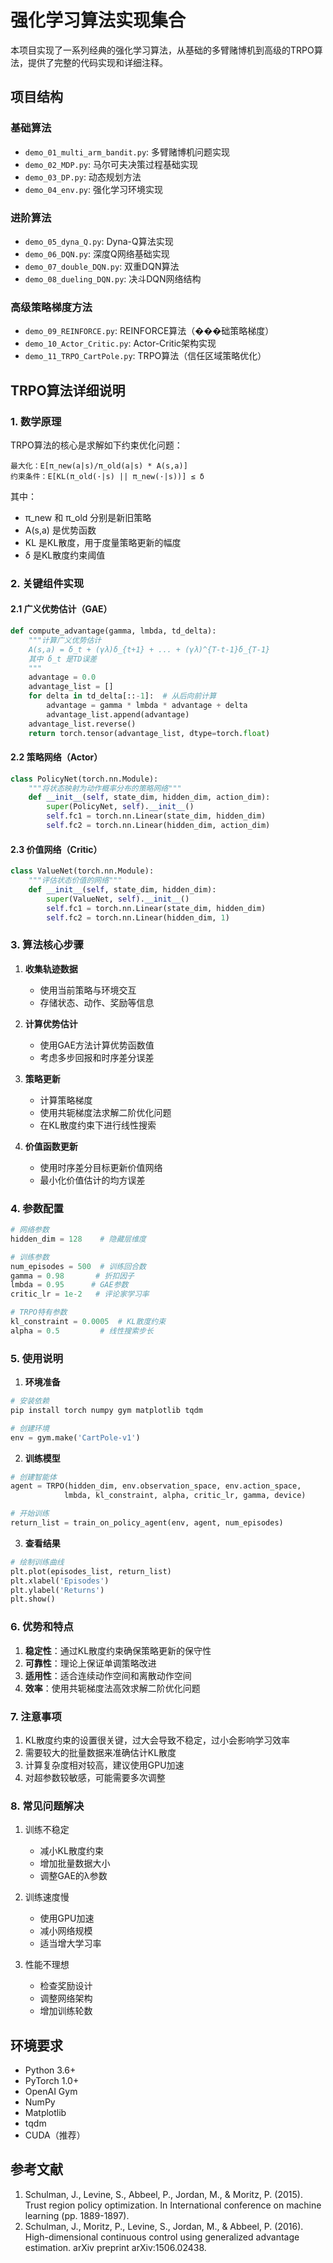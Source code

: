 # 强化学习算法实现集合

本项目实现了一系列经典的强化学习算法，从基础的多臂赌博机到高级的TRPO算法，提供了完整的代码实现和详细注释。

## 项目结构

### 基础算法
- `demo_01_multi_arm_bandit.py`: 多臂赌博机问题实现
- `demo_02_MDP.py`: 马尔可夫决策过程基础实现
- `demo_03_DP.py`: 动态规划方法
- `demo_04_env.py`: 强化学习环境实现

### 进阶算法
- `demo_05_dyna_Q.py`: Dyna-Q算法实现
- `demo_06_DQN.py`: 深度Q网络基础实现
- `demo_07_double_DQN.py`: 双重DQN算法
- `demo_08_dueling_DQN.py`: 决斗DQN网络结构

### 高级策略梯度方法
- `demo_09_REINFORCE.py`: REINFORCE算法（���础策略梯度）
- `demo_10_Actor_Critic.py`: Actor-Critic架构实现
- `demo_11_TRPO_CartPole.py`: TRPO算法（信任区域策略优化）

## TRPO算法详细说明

### 1. 数学原理

TRPO算法的核心是求解如下约束优化问题：

```
最大化：E[π_new(a|s)/π_old(a|s) * A(s,a)]
约束条件：E[KL(π_old(·|s) || π_new(·|s))] ≤ δ
```

其中：
- π_new 和 π_old 分别是新旧策略
- A(s,a) 是优势函数
- KL 是KL散度，用于度量策略更新的幅度
- δ 是KL散度约束阈值

### 2. 关键组件实现

#### 2.1 广义优势估计（GAE）
```python
def compute_advantage(gamma, lmbda, td_delta):
    """计算广义优势估计
    A(s,a) = δ_t + (γλ)δ_{t+1} + ... + (γλ)^{T-t-1}δ_{T-1}
    其中 δ_t 是TD误差
    """
    advantage = 0.0
    advantage_list = []
    for delta in td_delta[::-1]:  # 从后向前计算
        advantage = gamma * lmbda * advantage + delta
        advantage_list.append(advantage)
    advantage_list.reverse()
    return torch.tensor(advantage_list, dtype=torch.float)
```

#### 2.2 策略网络（Actor）
```python
class PolicyNet(torch.nn.Module):
    """将状态映射为动作概率分布的策略网络"""
    def __init__(self, state_dim, hidden_dim, action_dim):
        super(PolicyNet, self).__init__()
        self.fc1 = torch.nn.Linear(state_dim, hidden_dim)
        self.fc2 = torch.nn.Linear(hidden_dim, action_dim)
```

#### 2.3 价值网络（Critic）
```python
class ValueNet(torch.nn.Module):
    """评估状态价值的网络"""
    def __init__(self, state_dim, hidden_dim):
        super(ValueNet, self).__init__()
        self.fc1 = torch.nn.Linear(state_dim, hidden_dim)
        self.fc2 = torch.nn.Linear(hidden_dim, 1)
```

### 3. 算法核心步骤

1. **收集轨迹数据**
   - 使用当前策略与环境交互
   - 存储状态、动作、奖励等信息

2. **计算优势估计**
   - 使用GAE方法计算优势函数值
   - 考虑多步回报和时序差分误差

3. **策略更新**
   - 计算策略梯度
   - 使用共轭梯度法求解二阶优化问题
   - 在KL散度约束下进行线性搜索

4. **价值函数更新**
   - 使用时序差分目标更新价值网络
   - 最小化价值估计的均方误差

### 4. 参数配置

```python
# 网络参数
hidden_dim = 128    # 隐藏层维度

# 训练参数
num_episodes = 500  # 训练回合数
gamma = 0.98       # 折扣因子
lmbda = 0.95      # GAE参数
critic_lr = 1e-2   # 评论家学习率

# TRPO特有参数
kl_constraint = 0.0005  # KL散度约束
alpha = 0.5         # 线性搜索步长
```

### 5. 使用说明

1. **环境准备**
```python
# 安装依赖
pip install torch numpy gym matplotlib tqdm

# 创建环境
env = gym.make('CartPole-v1')
```

2. **训练模型**
```python
# 创建智能体
agent = TRPO(hidden_dim, env.observation_space, env.action_space, 
            lmbda, kl_constraint, alpha, critic_lr, gamma, device)

# 开始训练
return_list = train_on_policy_agent(env, agent, num_episodes)
```

3. **查看结果**
```python
# 绘制训练曲线
plt.plot(episodes_list, return_list)
plt.xlabel('Episodes')
plt.ylabel('Returns')
plt.show()
```

### 6. 优势和特点

1. **稳定性**：通过KL散度约束确保策略更新的保守性
2. **可靠性**：理论上保证单调策略改进
3. **适用性**：适合连续动作空间和离散动作空间
4. **效率**：使用共轭梯度法高效求解二阶优化问题

### 7. 注意事项

1. KL散度约束的设置很关键，过大会导致不稳定，过小会影响学习效率
2. 需要较大的批量数据来准确估计KL散度
3. 计算复杂度相对较高，建议使用GPU加速
4. 对超参数较敏感，可能需要多次调整

### 8. 常见问题解决

1. 训练不稳定
   - 减小KL散度约束
   - 增加批量数据大小
   - 调整GAE的λ参数

2. 训练速度慢
   - 使用GPU加速
   - 减小网络规模
   - 适当增大学习率

3. 性能不理想
   - 检查奖励设计
   - 调整网络架构
   - 增加训练轮数

## 环境要求

- Python 3.6+
- PyTorch 1.0+
- OpenAI Gym
- NumPy
- Matplotlib
- tqdm
- CUDA（推荐）

## 参考文献

1. Schulman, J., Levine, S., Abbeel, P., Jordan, M., & Moritz, P. (2015). Trust region policy optimization. In International conference on machine learning (pp. 1889-1897).
2. Schulman, J., Moritz, P., Levine, S., Jordan, M., & Abbeel, P. (2016). High-dimensional continuous control using generalized advantage estimation. arXiv preprint arXiv:1506.02438.
